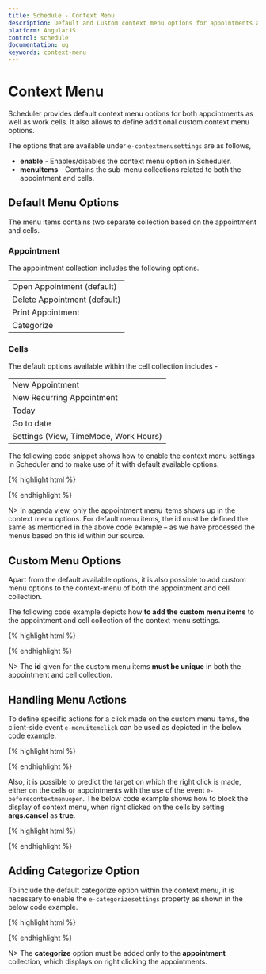 ```yaml
---
title: Schedule - Context Menu	
description: Default and Custom context menu options for appointments and cells in Scheduler
platform: AngularJS
control: schedule
documentation: ug
keywords: context-menu
---
```

# Context Menu

Scheduler provides default context menu options for both appointments as well as work cells. It also allows to define additional custom context menu options.

The options that are available under `e-contextmenusettings` are as follows,

* **enable** - Enables/disables the context menu option in Scheduler.
* **menuItems** - Contains the sub-menu collections related to both the appointment and cells.

## Default Menu Options


The menu items contains two separate collection based on the appointment and cells. 

### Appointment

The appointment collection includes the following options. 

<table>
<tr>
<td>
Open Appointment (default)</td></tr>
<tr>
<td>
Delete Appointment (default)</td></tr>
<tr>
<td>
Print Appointment</td></tr>
<tr>
<td>
Categorize</td></tr>
</table>

### Cells

The default options available within the cell collection includes - 

<table>
<tr>
<td>
New Appointment</td></tr>
<tr>
<td>
New Recurring Appointment</td></tr>
<tr>
<td>
Today</td></tr>
<tr>
<td>
Go to date</td></tr>
<tr>
<td>
Settings (View, TimeMode, Work Hours) </td></tr>
</table>

The following code snippet shows how to enable the context menu settings in Scheduler and to make use of it with default available options. 

{% highlight html %}

<!DOCTYPE html>
<html lang="en" xmlns="http://www.w3.org/1999/xhtml" ng-app="ScheduleApp">
<head>
    <!-- Dependency file references -->
</head>
<body>
    <div ng-controller="ScheduleCtrl">
        <ej-schedule id="Schedule1" e-width="100%" e-height="525px" e-currentdate="setDate" e-appointmentsettings-datasource="appointments" e-contextmenusettings-enable="true">
        <e-contextmenusettings-menuitems-appointment>
           <e-contextmenusettings-menuitems-appointment e-id="open" e-text="Open Appointment"></e-contextmenusettings-menuitems-appointment>
           <e-contextmenusettings-menuitems-appointment e-id="delete" e-text="Delete Appointment"></e-contextmenusettings-menuitems-appointment>
        </e-contextmenusettings-menuitems-appointment>
        <e-contextmenusettings-menuitems-cells>
           <e-contextmenusettings-menuitems-cell e-id="new" e-text="Create New Appointment"></e-contextmenusettings-menuitems-cell>
           <e-contextmenusettings-menuitems-cell e-id="recurrence" e-text="Create recurrence Appointment"></e-contextmenusettings-menuitems-cell>
           <e-contextmenusettings-menuitems-cell e-id="today" e-text="Today"></e-contextmenusettings-menuitems-cell>
           <e-contextmenusettings-menuitems-cell e-id="gotodate" e-text="Go to date"></e-contextmenusettings-menuitems-cell>
           <e-contextmenusettings-menuitems-cell e-id="settings" e-text="Settings"></e-contextmenusettings-menuitems-cell>
           <e-contextmenusettings-menuitems-cell e-id="view" e-text="View" e-parentid="settings"></e-contextmenusettings-menuitems-cell>
           <e-contextmenusettings-menuitems-cell e-id="timemode" e-text="TimeMode" e-parentid="settings"></e-contextmenusettings-menuitems-cell>
           <e-contextmenusettings-menuitems-cell e-id="view_Day" e-text="Day" e-parentid="view"></e-contextmenusettings-menuitems-cell>
           <e-contextmenusettings-menuitems-cell e-id="view_Week" e-text="Week" e-parentid="view"></e-contextmenusettings-menuitems-cell>
           <e-contextmenusettings-menuitems-cell e-id="view_Workweek" e-text="Workweek" e-parentid="view"></e-contextmenusettings-menuitems-cell>
           <e-contextmenusettings-menuitems-cell e-id="view_Month" e-text="Month" e-parentid="view"></e-contextmenusettings-menuitems-cell>
           <e-contextmenusettings-menuitems-cell e-id="timemode_Hour12" e-text="12 Hours" e-parentid="timemode"></e-contextmenusettings-menuitems-cell>
           <e-contextmenusettings-menuitems-cell e-id="timemode_Hour24" e-text="24 Hours" e-parentid="timemode"></e-contextmenusettings-menuitems-cell>
           <e-contextmenusettings-menuitems-cell e-id="workhours" e-text="Work Hours" e-parentid="settings"></e-contextmenusettings-menuitems-cell>           
        </e-contextmenusettings-menuitems-cells>
        </ej-schedule>
    </div>
    <script>
        angular.module('ScheduleApp', ['ejangular']).controller('ScheduleCtrl', function ($scope) {
            $scope.appointments = [{
                Id: 1,
                Subject: "Research on Sky Miracles",
                StartTime: new Date(2017, 1, 7, 6, 9, 0),
                EndTime: new Date(2017, 1, 7, 7, 10, 30)
            }];
            $scope.setDate = new Date(2017, 1, 7);
        });
    </script>
</body>
</html>

{% endhighlight %}

N> In agenda view, only the appointment menu items shows up in the context menu options. For default menu items, the id must be defined the same as mentioned in the above code example – as we have processed the menus based on this id within our source.

## Custom Menu Options

Apart from the default available options, it is also possible to add custom menu options to the context-menu of both the appointment and cell collection.

The following code example depicts how **to add the custom menu items** to the appointment and cell collection of the context menu settings.

{% highlight html %}

<!DOCTYPE html>
<html lang="en" xmlns="http://www.w3.org/1999/xhtml" ng-app="ScheduleApp">
<head>
    <!-- Dependency file references -->
</head>
<body>
    <div ng-controller="ScheduleCtrl">
        <ej-schedule id="Schedule1" e-width="100%" e-height="525px" e-currentdate="setDate" e-appointmentsettings-datasource="appointments" e-contextmenusettings-enable="true">
        <e-contextmenusettings-menuitems-appointment>
           <e-contextmenusettings-menuitems-appointment e-id="open" e-text="Open Appointment"></e-contextmenusettings-menuitems-appointment>
           <e-contextmenusettings-menuitems-appointment e-id="delete" e-text="Delete Appointment"></e-contextmenusettings-menuitems-appointment>
           <e-contextmenusettings-menuitems-appointment e-id="option1" e-text="User Option 1"></e-contextmenusettings-menuitems-appointment>
        </e-contextmenusettings-menuitems-appointment>
        <e-contextmenusettings-menuitems-cells>
           <e-contextmenusettings-menuitems-cell e-id="celloption1" e-text="Custom Option 1"></e-contextmenusettings-menuitems-cell>
        </e-contextmenusettings-menuitems-cells>
        </ej-schedule>
    </div>
    <script>
        angular.module('ScheduleApp', ['ejangular']).controller('ScheduleCtrl', function ($scope) {
            $scope.appointments = [{
                Id: 1,
                Subject: "Research on Sky Miracles",
                StartTime: new Date(2017, 1, 7, 6, 9, 0),
                EndTime: new Date(2017, 1, 7, 7, 10, 30)
            }];
            $scope.setDate = new Date(2017, 1, 7);
        });
    </script>
</body>
</html>

{% endhighlight %}

N> The **id** given for the custom menu items **must be unique** in both the appointment and cell collection. 

## Handling Menu Actions

To define specific actions for a click made on the custom menu items, the client-side event `e-menuitemclick` can be used as depicted in the below code example.

{% highlight html %}

<!DOCTYPE html>
<html lang="en" xmlns="http://www.w3.org/1999/xhtml" ng-app="ScheduleApp">
<head>
    <!-- Dependency file references -->
</head>
<body>
    <div ng-controller="ScheduleCtrl">
        <ej-schedule id="Schedule1" e-width="100%" e-height="525px" e-currentdate="setDate" e-appointmentsettings-datasource="appointments" e-contextmenusettings-enable="true" e-menuitemclick="appmenuClick">
        <e-contextmenusettings-menuitems-appointment>
           <e-contextmenusettings-menuitems-appointment e-id="open" e-text="Open Appointment"></e-contextmenusettings-menuitems-appointment>
           <e-contextmenusettings-menuitems-appointment e-id="delete" e-text="Delete Appointment"></e-contextmenusettings-menuitems-appointment>
           <e-contextmenusettings-menuitems-appointment e-id="option1" e-text="User Option 1"></e-contextmenusettings-menuitems-appointment>
        </e-contextmenusettings-menuitems-appointment>
        </ej-schedule>
    </div>
    <script>
        angular.module('ScheduleApp', ['ejangular']).controller('ScheduleCtrl', function ($scope) {
            $scope.appointments = [{
                Id: 1,
                Subject: "Research on Sky Miracles",
                StartTime: new Date(2017, 1, 7, 6, 9, 0),
                EndTime: new Date(2017, 1, 7, 7, 10, 30)
            }];
            $scope.setDate = new Date(2017, 1, 7);
            $scope.appmenuClick = function (args) {
                //args.events contains information of the clicked menu item.
                if (args.events.ID == "option1")
                    alert("Custom menu clicked");
            };
        });
    </script>
</body>
</html>

{% endhighlight %}


Also, it is possible to predict the target on which the right click is made, either on the cells or appointments with the use of the event `e-beforecontextmenuopen`. The below code example shows how to block the display of context menu, when right clicked on the cells by setting **args.cancel** as **true**.

{% highlight html %}

<!DOCTYPE html>
<html lang="en" xmlns="http://www.w3.org/1999/xhtml" ng-app="ScheduleApp">
<head>
    <!-- Dependency file references -->
</head>
<body>
    <div ng-controller="ScheduleCtrl">
        <ej-schedule id="Schedule1" e-width="100%" e-height="525px" e-currentdate="setDate" e-appointmentsettings-datasource="appointments" e-contextmenusettings-enable="true" e-beforecontextmenuopen="onBeforeMenuOpen">
        <e-contextmenusettings-menuitems-appointment>
           <e-contextmenusettings-menuitems-appointment e-id="open" e-text="Open Appointment"></e-contextmenusettings-menuitems-appointment>
           <e-contextmenusettings-menuitems-appointment e-id="delete" e-text="Delete Appointment"></e-contextmenusettings-menuitems-appointment>
           <e-contextmenusettings-menuitems-appointment e-id="option1" e-text="User Option 1"></e-contextmenusettings-menuitems-appointment>
        </e-contextmenusettings-menuitems-appointment>
        </ej-schedule>
    </div>
    <script>
        angular.module('ScheduleApp', ['ejangular']).controller('ScheduleCtrl', function ($scope) {
            $scope.appointments = [{
                Id: 1,
                Subject: "Research on Sky Miracles",
                StartTime: new Date(2017, 1, 7, 6, 9, 0),
                EndTime: new Date(2017, 1, 7, 7, 10, 30)
            }];
            $scope.setDate = new Date(2017, 1, 7);
            $scope.onBeforeMenuOpen = function (args) {
                //args.events.target – target information to depict either cell/appointment
                if (angular.element(args.events.target).hasClass("e-workcells") || angular.element(args.events.target).hasClass("e-monthcells"))
                    args.cancel = true;
            };
        });
    </script>
</body>
</html>


{% endhighlight %}

## Adding Categorize Option

To include the default categorize option within the context menu, it is necessary to enable the `e-categorizesettings` property as shown in the below code example.

{% highlight html %}

<!DOCTYPE html>
<html lang="en" xmlns="http://www.w3.org/1999/xhtml" ng-app="ScheduleApp">
<head>
    <!-- Dependency file references -->
</head>
<body>
    <div ng-controller="ScheduleCtrl">
        <ej-schedule id="Schedule1" e-width="100%" e-height="525px" e-currentdate="setDate" e-appointmentsettings-datasource="appointments" e-contextmenusettings-enable="true" e-categorizesettings-enable="true">
        <e-contextmenusettings-menuitems-appointment>
           <e-contextmenusettings-menuitems-appointment e-id="open" e-text="Open Appointment"></e-contextmenusettings-menuitems-appointment>
           <e-contextmenusettings-menuitems-appointment e-id="delete" e-text="Delete Appointment"></e-contextmenusettings-menuitems-appointment>
           <e-contextmenusettings-menuitems-appointment e-id="categorize" e-text="Categorize"></e-contextmenusettings-menuitems-appointment>
        </e-contextmenusettings-menuitems-appointment>
        </ej-schedule>
    </div>
    <script>
        angular.module('ScheduleApp', ['ejangular']).controller('ScheduleCtrl', function ($scope) {
            $scope.appointments = [{
                Id: 1,
                Subject: "Research on Sky Miracles",
                StartTime: new Date(2017, 1, 7, 6, 9, 0),
                EndTime: new Date(2017, 1, 7, 7, 10, 30)
            }];
            $scope.setDate = new Date(2017, 1, 7);
        });
    </script>
</body>
</html>


{% endhighlight %}

N> The **categorize** option must be added only to the **appointment** collection, which displays on right clicking the appointments.

